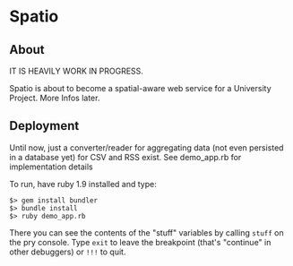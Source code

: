 Spatio
======

About
-----
IT IS HEAVILY WORK IN PROGRESS.

Spatio is about to become a spatial-aware web service for a University Project. More Infos later.

Deployment
----------

Until now, just a converter/reader for aggregating data (not even persisted in a database yet) for CSV and RSS exist. See demo_app.rb for implementation details


To run, have ruby 1.9 installed and type:
```
$> gem install bundler
$> bundle install
$> ruby demo_app.rb
```

There you can see the contents of the "stuff" variables by calling ```stuff``` on the pry console. Type ```exit``` to leave the breakpoint (that's "continue" in other debuggers)  or ```!!!``` to quit.
